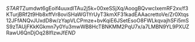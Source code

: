 $START$Zumdwt6gEoif4uuxdlTAu2j5k+00xeSSjXq/AoogBQvwcIxemRF2xv/f3KTurjBRf2t9Hb8xffVr8oviSHaWG1YrUyT3kmXF31kadEAAacrettoVe/Zr0Xtqs12JFfANQvJUxdD8w/zYapVLCPmze+bvKqiE6JSetEsoO8FWLkqvajhSFi5mSS9zTAUjFKkKGkmn7y0Yu3mwWB8HcTBNKMM2PqU7x/a7LMBN9YL9PXUZRawU6QnDjOq28lfIzwJf$END$